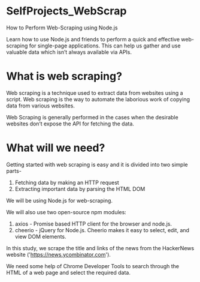 # SelfProjects_WebScrap
How to Perform Web-Scraping using Node.js

Learn how to use Node.js and friends to perform a quick and effective web-scraping for single-page applications. This can help us gather and use valuable data which isn’t always available via APIs.

# What is web scraping?
Web scraping is a technique used to extract data from websites using a script. Web scraping is the way to automate the laborious work of copying data from various websites.

Web Scraping is generally performed in the cases when the desirable websites don’t expose the API for fetching the data.

# What will we need?
Getting started with web scraping is easy and it is divided into two simple parts-

1. Fetching data by making an HTTP request
2. Extracting important data by parsing the HTML DOM

We will be using Node.js for web-scraping.

We will also use two open-source npm modules:
1. axios - Promise based HTTP client for the browser and node.js.
2. cheerio - jQuery for Node.js. Cheerio makes it easy to select, edit, and view DOM elements.

In this study, we scrape the title and links of the news from the HackerNews website ('https://news.ycombinator.com').

We need some help of Chrome Developer Tools to search through the HTML of a web page and select the required data. 

